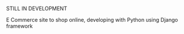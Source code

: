 STILL IN DEVELOPMENT

E Commerce site to shop online, developing with Python using Django framework
